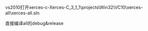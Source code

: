 vs2010打开xerces-c-Xerces-C_3_1_1\projects\Win32\VC10\xerces-all\xerces-all.sln



直接编译all的debug&release